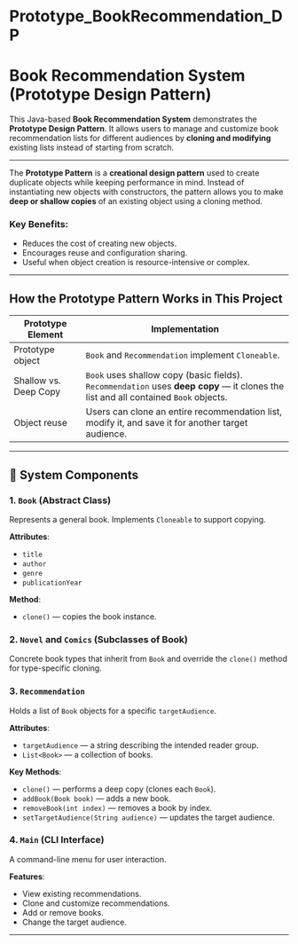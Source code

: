 # Prototype_BookRecommendation_DP

# Book Recommendation System (Prototype Design Pattern)

This Java-based **Book Recommendation System** demonstrates the **Prototype Design Pattern**. It allows users to manage and customize book recommendation lists for different audiences by **cloning and modifying** existing lists instead of starting from scratch.

---

The **Prototype Pattern** is a **creational design pattern** used to create duplicate objects while keeping performance in mind. Instead of instantiating new objects with constructors, the pattern allows you to make **deep or shallow copies** of an existing object using a cloning method.

### Key Benefits:
- Reduces the cost of creating new objects.
- Encourages reuse and configuration sharing.
- Useful when object creation is resource-intensive or complex.

---

## How the Prototype Pattern Works in This Project

| Prototype Element        | Implementation                                     |
|--------------------------|----------------------------------------------------|
| Prototype object         | `Book` and `Recommendation` implement `Cloneable`. |
| Shallow vs. Deep Copy    | `Book` uses shallow copy (basic fields).<br>`Recommendation` uses **deep copy** — it clones the list and all contained `Book` objects. |
| Object reuse             | Users can clone an entire recommendation list, modify it, and save it for another target audience. |

---

## 🧱 System Components

### 1. `Book` (Abstract Class)
Represents a general book. Implements `Cloneable` to support copying.

**Attributes**:
- `title`
- `author`
- `genre`
- `publicationYear`

**Method**:
- `clone()` — copies the book instance.

### 2. `Novel` and `Comics` (Subclasses of Book)
Concrete book types that inherit from `Book` and override the `clone()` method for type-specific cloning.

### 3. `Recommendation`
Holds a list of `Book` objects for a specific `targetAudience`.

**Attributes**:
- `targetAudience` — a string describing the intended reader group.
- `List<Book>` — a collection of books.

**Key Methods**:
- `clone()` — performs a deep copy (clones each `Book`).
- `addBook(Book book)` — adds a new book.
- `removeBook(int index)` — removes a book by index.
- `setTargetAudience(String audience)` — updates the target audience.

### 4. `Main` (CLI Interface)
A command-line menu for user interaction.

**Features**:
- View existing recommendations.
- Clone and customize recommendations.
- Add or remove books.
- Change the target audience.

---